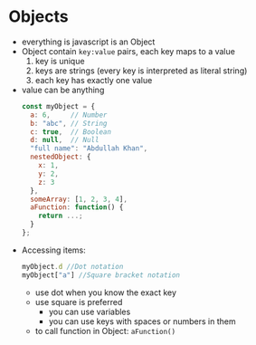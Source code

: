 # Objects
- everything is javascript is an Object
- Object contain `key:value` pairs, each key maps to a value
  1. key is unique
  2. keys are strings (every key is interpreted as literal string)
  3. each key has exactly one value
- value can be anything
  ```javascript
  const myObject = {
    a: 6,     // Number
    b: "abc", // String
    c: true,  // Boolean
    d: null,  // Null
    "full name": "Abdullah Khan",
    nestedObject: {
      x: 1,
      y: 2,
      z: 3
    },
    someArray: [1, 2, 3, 4],
    aFunction: function() {
      return ...;
    }
  };
  ```
- Accessing items:
  ```javascript
  myObject.d //Dot notation
  myObject["a"] //Square bracket notation
  ```
  - use dot when you know the exact key
  - use square is preferred
      - you can use variables
      - you can use keys with spaces or numbers in them
  - to call function in Object: `aFunction()`
